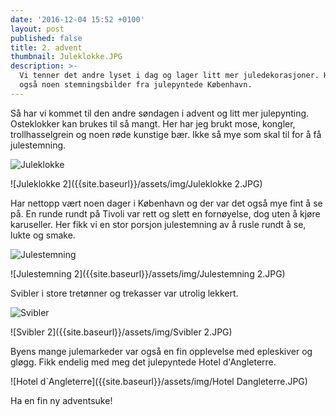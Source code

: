 ```yaml
---
date: '2016-12-04 15:52 +0100'
layout: post
published: false
title: 2. advent
thumbnail: Juleklokke.JPG
description: >-
  Vi tenner det andre lyset i dag og lager litt mer juledekorasjoner. Her er
  også noen stemningsbilder fra julepyntede København.
---
```


Så har vi kommet til den andre søndagen i advent og litt mer julepynting. Osteklokker kan brukes til så mangt. Her har jeg brukt mose, kongler, trollhasselgrein og noen røde kunstige bær. Ikke så mye som skal til for å få julestemning. 

![Juleklokke]({{site.baseurl}}/assets/img/Juleklokke.JPG)

![Juleklokke 2]({{site.baseurl}}/assets/img/Juleklokke 2.JPG)

Har nettopp vært noen dager i København og der var det også mye fint å se på. En runde rundt på Tivoli var rett og slett en fornøyelse, dog uten å kjøre karuseller. Her fikk vi en stor porsjon julestemning av å rusle rundt å se, lukte og smake. 

<!--more-->

![Julestemning]({{site.baseurl}}/assets/img/Julestemning.JPG)

![Julestemning 2]({{site.baseurl}}/assets/img/Julestemning 2.JPG)

Svibler i store tretønner og trekasser var utrolig lekkert.

![Svibler]({{site.baseurl}}/assets/img/Svibler.JPG)

![Svibler 2]({{site.baseurl}}/assets/img/Svibler 2.JPG)

Byens mange julemarkeder var også en fin opplevelse med epleskiver og gløgg. Fikk endelig med meg det julepyntede Hotel d'Angleterre.   

![Hotel d`Angleterre]({{site.baseurl}}/assets/img/Hotel Dangleterre.JPG)

Ha en fin ny adventsuke!
